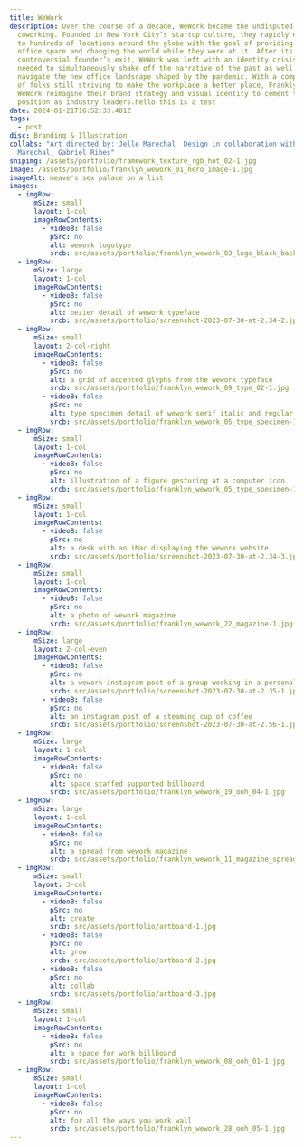 ```yaml
---
title: WeWork
description: Over the course of a decade, WeWork became the undisputed leader in
  coworking. Founded in New York City’s startup culture, they rapidly expanded
  to hundreds of locations around the globe with the goal of providing flexible
  office space and changing the world while they were at it. After its
  controversial founder’s exit, WeWork was left with an identity crisis. They
  needed to simultaneously shake off the narrative of the past as well as
  navigate the new office landscape shaped by the pandemic. With a company full
  of folks still striving to make the workplace a better place, Franklyn helped
  WeWork reimagine their brand strategy and visual identity to cement their
  position as industry leaders.h﻿ello this is a test
date: 2024-01-21T16:52:33.481Z
tags:
  - post
disc: Branding & Illustration
collabs: "Art directed by: Jelle Marechal  Design in collaboration with:  Jelle
  Marechal, Gabriel Ribes"
snipimg: /assets/portfolio/framework_texture_rgb_hot_02-1.jpg
image: /assets/portfolio/franklyn_wework_01_hero_image-1.jpg
imageAlt: meave's sex palace on a list
images:
  - imgRow:
      mSize: small
      layout: 1-col
      imageRowContents:
        - videoB: false
          pSrc: no
          alt: wework logotype
          srcb: src/assets/portfolio/franklyn_wework_03_logo_black_background-1.jpg
  - imgRow:
      mSize: large
      layout: 1-col
      imageRowContents:
        - videoB: false
          pSrc: no
          alt: bezier detail of wework typeface
          srcb: src/assets/portfolio/screenshot-2023-07-30-at-2.34-2.jpg
  - imgRow:
      mSize: small
      layout: 2-col-right
      imageRowContents:
        - videoB: false
          pSrc: no
          alt: a grid of accented glyphs from the wework typeface
          srcb: src/assets/portfolio/franklyn_wework_09_type_02-1.jpg
        - videoB: false
          pSrc: no
          alt: type specimen detail of wework serif italic and regular
          srcb: src/assets/portfolio/franklyn_wework_05_type_specimen-1.jpg
  - imgRow:
      mSize: small
      layout: 1-col
      imageRowContents:
        - videoB: false
          pSrc: no
          alt: illustration of a figure gesturing at a computer icon
          srcb: src/assets/portfolio/franklyn_wework_05_type_specimen-1.jpg
  - imgRow:
      mSize: small
      layout: 1-col
      imageRowContents:
        - videoB: false
          pSrc: no
          alt: a desk with an iMac displaying the wework website
          srcb: src/assets/portfolio/screenshot-2023-07-30-at-2.34-3.jpg
  - imgRow:
      mSize: small
      layout: 1-col
      imageRowContents:
        - videoB: false
          pSrc: no
          alt: a photo of wework magazine
          srcb: src/assets/portfolio/franklyn_wework_22_magazine-1.jpg
  - imgRow:
      mSize: large
      layout: 2-col-even
      imageRowContents:
        - videoB: false
          pSrc: no
          alt: a wework instagram post of a group working in a personal office
          srcb: src/assets/portfolio/screenshot-2023-07-30-at-2.35-1.jpg
        - videoB: false
          pSrc: no
          alt: an instagram post of a steaming cup of coffee
          srcb: src/assets/portfolio/screenshot-2023-07-30-at-2.56-1.jpg
  - imgRow:
      mSize: large
      layout: 1-col
      imageRowContents:
        - videoB: false
          pSrc: no
          alt: space staffed supported billboard
          srcb: src/assets/portfolio/franklyn_wework_19_ooh_04-1.jpg
  - imgRow:
      mSize: large
      layout: 1-col
      imageRowContents:
        - videoB: false
          pSrc: no
          alt: a spread from wework magazine
          srcb: src/assets/portfolio/franklyn_wework_11_magazine_spread_1-1.jpg
  - imgRow:
      mSize: small
      layout: 3-col
      imageRowContents:
        - videoB: false
          pSrc: no
          alt: create
          srcb: src/assets/portfolio/artboard-1.jpg
        - videoB: false
          pSrc: no
          alt: grow
          srcb: src/assets/portfolio/artboard-2.jpg
        - videoB: false
          pSrc: no
          alt: collab
          srcb: src/assets/portfolio/artboard-3.jpg
  - imgRow:
      mSize: small
      layout: 1-col
      imageRowContents:
        - videoB: false
          pSrc: no
          alt: a space for work billboard
          srcb: src/assets/portfolio/franklyn_wework_08_ooh_01-1.jpg
  - imgRow:
      mSize: small
      layout: 1-col
      imageRowContents:
        - videoB: false
          pSrc: no
          alt: for all the ways you work wall
          srcb: src/assets/portfolio/franklyn_wework_28_ooh_05-1.jpg
---
```

